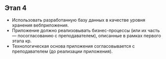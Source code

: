 ## Этап 4
- Использовать разработанную базу данных в качестве уровня хранения вебприложения.
- Приложение должно реализовывать бизнес-процессы (или их часть — посогласованию с преподавателем), описанные в рамках первого этапа кр.
- Технологическая основа приложения согласовывается с преподавателем (до реализации приложения).
